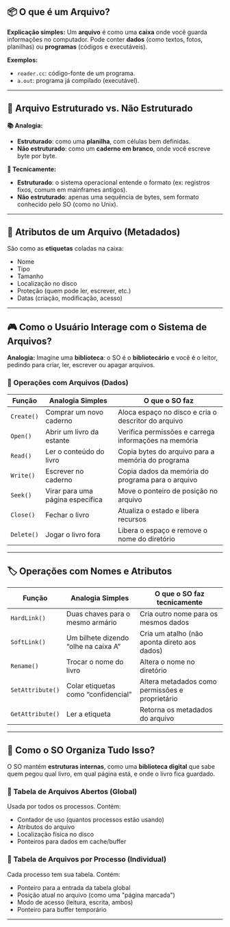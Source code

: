 ## 📦 O que é um Arquivo?

**Explicação simples:**
Um **arquivo** é como uma **caixa** onde você guarda informações no computador. Pode conter **dados** (como textos, fotos, planilhas) ou **programas** (códigos e executáveis).

**Exemplos:**

* `reader.cc`: código-fonte de um programa.
* `a.out`: programa já compilado (executável).

---

## 🧱 Arquivo Estruturado vs. Não Estruturado

**📚 Analogia:**

* **Estruturado**: como uma **planilha**, com células bem definidas.
* **Não estruturado**: como um **caderno em branco**, onde você escreve byte por byte.

**📌 Tecnicamente:**

* **Estruturado**: o sistema operacional entende o formato (ex: registros fixos, comum em mainframes antigos).
* **Não estruturado**: apenas uma sequência de bytes, sem formato conhecido pelo SO (como no Unix).

---

## 📑 Atributos de um Arquivo (Metadados)

São como as **etiquetas** coladas na caixa:

* Nome
* Tipo
* Tamanho
* Localização no disco
* Proteção (quem pode ler, escrever, etc.)
* Datas (criação, modificação, acesso)

---

## 🎮 Como o Usuário Interage com o Sistema de Arquivos?

**Analogia:**
Imagine uma **biblioteca**: o SO é o **bibliotecário** e você é o leitor, pedindo para criar, ler, escrever ou apagar arquivos.

### 🔧 Operações com Arquivos (Dados)

| Função     | Analogia Simples                 | O que o SO faz                                       |
| ---------- | -------------------------------- | ---------------------------------------------------- |
| `Create()` | Comprar um novo caderno          | Aloca espaço no disco e cria o descritor do arquivo  |
| `Open()`   | Abrir um livro da estante        | Verifica permissões e carrega informações na memória |
| `Read()`   | Ler o conteúdo do livro          | Copia bytes do arquivo para a memória do programa    |
| `Write()`  | Escrever no caderno              | Copia dados da memória do programa para o arquivo    |
| `Seek()`   | Virar para uma página específica | Move o ponteiro de posição no arquivo                |
| `Close()`  | Fechar o livro                   | Atualiza o estado e libera recursos                  |
| `Delete()` | Jogar o livro fora               | Libera o espaço e remove o nome do diretório         |

---

## 🏷️ Operações com Nomes e Atributos

| Função           | Analogia Simples                     | O que o SO faz tecnicamente                     |
| ---------------- | ------------------------------------ | ----------------------------------------------- |
| `HardLink()`     | Duas chaves para o mesmo armário     | Cria outro nome para os mesmos dados            |
| `SoftLink()`     | Um bilhete dizendo “olhe na caixa A” | Cria um atalho (não aponta direto aos dados)    |
| `Rename()`       | Trocar o nome do livro               | Altera o nome no diretório                      |
| `SetAttribute()` | Colar etiquetas como “confidencial”  | Altera metadados como permissões e proprietário |
| `GetAttribute()` | Ler a etiqueta                       | Retorna os metadados do arquivo                 |

---

## 🧠 Como o SO Organiza Tudo Isso?

O SO mantém **estruturas internas**, como uma **biblioteca digital** que sabe quem pegou qual livro, em qual página está, e onde o livro fica guardado.

### 📓 Tabela de Arquivos Abertos (Global)

Usada por todos os processos. Contém:

* Contador de uso (quantos processos estão usando)
* Atributos do arquivo
* Localização física no disco
* Ponteiros para dados em cache/buffer

### 👤 Tabela de Arquivos por Processo (Individual)

Cada processo tem sua tabela. Contém:

* Ponteiro para a entrada da tabela global
* Posição atual no arquivo (como uma "página marcada")
* Modo de acesso (leitura, escrita, ambos)
* Ponteiro para buffer temporário

---

